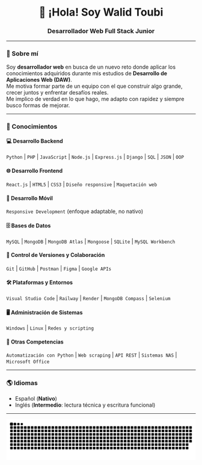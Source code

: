 <h1 align="center">👋 ¡Hola! Soy Walid Toubi</h1>
<h3 align="center">Desarrollador Web Full Stack Junior</h3>

---

### 🚀 Sobre mí
Soy **desarrollador web** en busca de un nuevo reto donde aplicar los conocimientos adquiridos durante mis estudios de **Desarrollo de Aplicaciones Web (DAW)**.  
Me motiva formar parte de un equipo con el que construir algo grande, crecer juntos y enfrentar desafíos reales.  
Me implico de verdad en lo que hago, me adapto con rapidez y siempre busco formas de mejorar.  

---

### 🧠 Conocimientos

#### 💻 Desarrollo Backend
`Python` | `PHP` | `JavaScript` | `Node.js` | `Express.js` | `Django` | `SQL` | `JSON` | `OOP`

#### 🌐 Desarrollo Frontend
`React.js` | `HTML5` | `CSS3` | `Diseño responsive` | `Maquetación web`

#### 📱 Desarrollo Móvil
`Responsive Development` (enfoque adaptable, no nativo)

#### 🗄️ Bases de Datos
`MySQL` | `MongoDB` | `MongoDB Atlas` | `Mongoose` | `SQLite` | `MySQL Workbench`

#### 🔧 Control de Versiones y Colaboración
`Git` | `GitHub` | `Postman` | `Figma` | `Google APIs`

#### 🛠️ Plataformas y Entornos
`Visual Studio Code` | `Railway` | `Render` | `MongoDB Compass` | `Selenium`

#### 🖥️ Administración de Sistemas
`Windows` | `Linux` | `Redes y scripting`

#### 📂 Otras Competencias
`Automatización con Python` | `Web scraping` | `API REST` | `Sistemas NAS` | `Microsoft Office`

---

### 🌎 Idiomas
- Español (**Nativo**)  
- Inglés (**Intermedio**: lectura técnica y escritura funcional)  

---

<div align="center">
  <img src="https://raw.githubusercontent.com/Elanza-48/Elanza-48/main/resources/img/github-contribution-grid-snake.svg" alt="GitHub Snake" />
</div>
